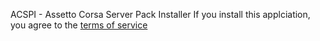 ACSPI - Assetto Corsa Server Pack Installer
If you install this applciation, you agree to the [terms of service](/tos.md)
